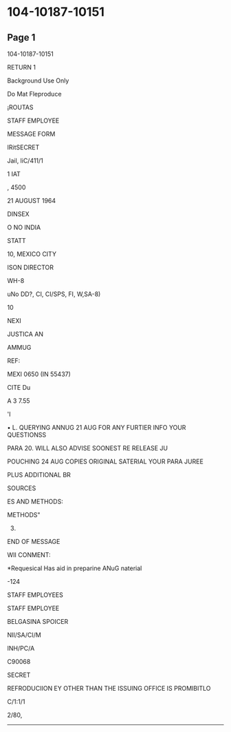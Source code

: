 # 104-10187-10151

## Page 1

104-10187-10151

RETURN 1

Background Use Only

Do Mat Fleproduce

¡ROUTAS

STAFF EMPLOYEE

MESSAGE FORM

IRitSECRET

Jail, liC/411/1

1 IAT

, 4500

21 AUGUST 1964

DINSEX

O NO INDIA

STATT

10, MEXICO CITY

ISON DIRECTOR

WH-8

uNo DD?, CI, CI/SPS, FI, W,SA-8)

10

NEXI

JUSTICA AN

AMMUG

REF:

MEXI 0650 (IN 55437)

CITE Du

A 3 7.55

'I

• L. QUERYING ANNUG 21 AUG FOR ANY FURTIER INFO YOUR QUESTIONSS

PARA 20. WILL ALSO ADVISE SOONEST RE RELEASE JU

POUCHING 24 AUG COPIES ORIGINAL SATERIAL YOUR PARA JUREE

PLUS ADDITIONAL BR

SOURCES

ES AND METHODS:

METHODS"

3.

END OF MESSAGE

WII CONMENT:

*Requesical Has aid in preparine ANuG naterial

-124

STAFF EMPLOYEES

STAFF EMPLOYEE

BELGASINA SPOICER

NII/SA/CI/M

INH/PC/A

C90068

SECRET

REFRODUCIION EY OTHER THAN THE ISSUING OFFICE IS PROMIBITLO

C/1:1/1

2/80,

---

